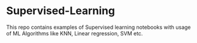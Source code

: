 # Supervised-Learning
This repo contains examples of Supervised learning notebooks with usage of ML Algorithms like KNN, Linear regression, SVM etc.
